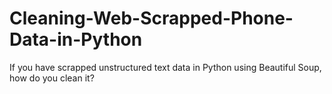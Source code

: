 # Cleaning-Web-Scrapped-Phone-Data-in-Python
If you have scrapped unstructured text data in Python using Beautiful Soup, how do you clean it?

